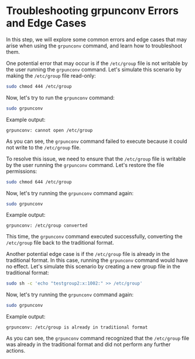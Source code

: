 # Troubleshooting grpunconv Errors and Edge Cases

In this step, we will explore some common errors and edge cases that may arise when using the `grpunconv` command, and learn how to troubleshoot them.

One potential error that may occur is if the `/etc/group` file is not writable by the user running the `grpunconv` command. Let's simulate this scenario by making the `/etc/group` file read-only:

```bash
sudo chmod 444 /etc/group
```

Now, let's try to run the `grpunconv` command:

```bash
sudo grpunconv
```

Example output:

```
grpunconv: cannot open /etc/group
```

As you can see, the `grpunconv` command failed to execute because it could not write to the `/etc/group` file.

To resolve this issue, we need to ensure that the `/etc/group` file is writable by the user running the `grpunconv` command. Let's restore the file permissions:

```bash
sudo chmod 644 /etc/group
```

Now, let's try running the `grpunconv` command again:

```bash
sudo grpunconv
```

Example output:

```
grpunconv: /etc/group converted
```

This time, the `grpunconv` command executed successfully, converting the `/etc/group` file back to the traditional format.

Another potential edge case is if the `/etc/group` file is already in the traditional format. In this case, running the `grpunconv` command would have no effect. Let's simulate this scenario by creating a new group file in the traditional format:

```bash
sudo sh -c 'echo "testgroup2:x:1002:" >> /etc/group'
```

Now, let's try running the `grpunconv` command again:

```bash
sudo grpunconv
```

Example output:

```
grpunconv: /etc/group is already in traditional format
```

As you can see, the `grpunconv` command recognized that the `/etc/group` file was already in the traditional format and did not perform any further actions.

